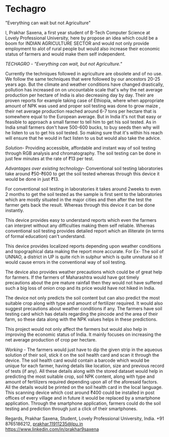 # Techagro
"Everything can wait but not Agriculture"

I, Prakhar Saxena, a first year student of B-Tech Computer Science at Lovely Professional University, here by propose an idea which could be a boom for INDIAN AGRICULTURE SECTOR and would not only provide employment to alot of rural people but would also increase their economic status of farmers and would make them self independent.  

*TECHAGRO - "Everything can wait, but not Agriculture."*    

Currently the techniques followed in agriculture are obsolete and of no use. We follow the same techniques that were followed by our ancestors 20-25 years ago. But the climate and weather conditions have changed drastically, pollution has increased on on uncountable scale that's why the net average production per hectare of India is also decreasing day by day.
Their are proven reports for example taking case of Ethiopia, where when appropriate amount of NPK was used and proper soil testing was done to grow maize , their net average production reached around 6-7 tons per hectare that is somewhere equal to the European average.
But in India it's not that easy or feasible to approach a small farmer to tell him to get his soil tested. As in India small farmers don't have 500-600 bucks, to buy seeds then why will he listen to us to get his soil tested. So making sure that it's within his reach will ensure that he would in fact listen to us but would also take the advice.

*Solution-*
Providing accessible, affordable and instant way of soil testing through RGB analysis and chromatography. The soil testing can be done in just few minutes at the rate of ₹13 per test.

*Advantages over existing technology-*
Conventional soil testing laboratories take around ₹50-₹600 to get the soil tested whereas through this device it would be done in just ₹13.

For conventional soil testing in laboratories it takes around 2weeks to even 2 months to get the soil tested as the sample is first sent to the laboratories which are mostly situated in the major cities and then after the test the farmer gets back the result. Whereas through this device it can be done instantly.

This device provides easy to understand reports which even the farmers can interpret without any difficulties making them self reliable. Whereas conventional soil testing provides detailed report which an illiterate (in terms of formal education) can't understand.

This device provides localized reports depending upon weather conditions and topographical data making the report more accurate. For Ex- The soil of UNNAO, a district in UP is quite rich in sulphur which is quite unnatural so it would cause errors in the conventional way of soil testing.

The device also provides weather precautions which could be of great help for farmers. If the farmers of Maharashtra would have got timely precautions about the pre mature rainfall then they would not have suffered such a big loss of onion crop and its price would have not hiked in India.

The device not only predicts the soil content but can also predict the most suitable crop along with type and amount of fertilizer required. It would also suggest precautions about weather conditions if any. The farmers have soil testing card which has details regarding the pincode and the area of their farm, so these data along with the NPK values helps in these predictions.

This project would not only affect the farmers but would also help in improving the economic status of India.
It mainly focuses on increasing the net average production of crop per hectare.

*Working -*
The farmers would just have to dip the given strip in the aqueous solution of their soil, stick it on the soil health card and scan it through the device. The soil health card would contain a barcode which would be unique for each farmer, having details like location, size and previous record
of tests (if any). All these details along with the stored dataset would help in predicting the most suitable crop, soil NPK content, along with type and amount of fertilizers required depending upon all of the aforesaid factors.
All the details would be printed on the soil health card in the local language.
This scanning device which cost around ₹400  could be installed in post offices of every village and in future it would be replaced by a smartphone application. Through the smartphone application, farmers could do the soil testing and prediction through just a click of their smartphones.

Regards,
Prakhar Saxena,
Student,
Lovely Professional University, India.
+91 8765186212,
prakhar.11911235@lpu.in
https://www.linkedin.com/in/prakhar9saxena
